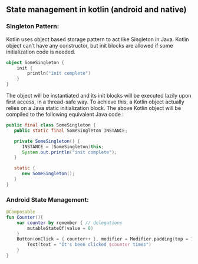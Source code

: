 ## State management in kotlin (android and native)

### Singleton Pattern:
Kotlin uses object based storage pattern to act like Singleton in Java. Kotlin object can’t have any constructor, but init blocks are allowed if some initialization code is needed.
```kt
object SomeSingleton {
    init {
        println("init complete")
    }
}
```
The object will be instantiated and its init blocks will be executed lazily upon first access, in a thread-safe way. To achieve this, a Kotlin object actually relies on a Java static initialization block. The above Kotlin object will be compiled to the following equivalent Java code :
```java
public final class SomeSingleton {
   public static final SomeSingleton INSTANCE;

   private SomeSingleton() {
      INSTANCE = (SomeSingleton)this;
      System.out.println("init complete");
   }

   static {
      new SomeSingleton();
   }
}
```

### Android State Management:
```kt
@Composable
fun Counter(){
    var counter by remember { // delegations
        mutableStateOf(value = 0)
    }
    Button(onClick = { counter++ }, modifier = Modifier.padding(top = 77.dp, start = 27.dp)) {
        Text(text = "It's been clicked $counter times")
    }
}
```